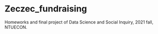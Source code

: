 # Zeczec_fundraising
Homeworks and final project of Data Science and Social Inquiry, 2021 fall, NTUECON.
